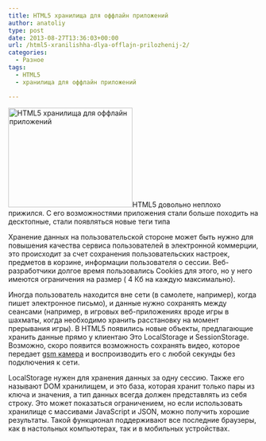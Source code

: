 ```yaml
---
title: HTML5 хранилища для оффлайн приложений
author: anatoliy
type: post
date: 2013-08-27T13:36:03+00:00
url: /html5-xranilishha-dlya-offlajn-prilozhenij-2/
categories:
  - Разное
tags:
  - HTML5
  - хранилища для оффлайн приложений

---
```

<a href="http://formstyle.com.ua/wp-content/uploads/2013/08/vliyanie-html5-na-seo-small.png" rel="lightbox[3244]" title="HTML5 хранилища для оффлайн приложений"><img class="alignleft size-full wp-image-3245" alt="HTML5 хранилища для оффлайн приложений" src="http://formstyle.com.ua/wp-content/uploads/2013/08/vliyanie-html5-na-seo-small.png" width="250" height="200" /></a>HTML5 довольно неплохо прижился. С его возможностями приложения стали больше походить на десктопные, стали появляться новые теги типа <!--more-->

Хранение данных на пользовательской стороне может быть нужно для повышения качества сервиса пользователей в электронной коммерции, это происходит за счет сохранения пользовательских настроек, предметов в корзине, информации пользователя о сессии. Веб-разработчики долгое время пользовались Cookies для этого, но у него имеются ограничения на размер ( 4 Кб на каждую максимально).

Иногда пользователь находится вне сети (в самолете, например), когда пишет электронное письмо), и данные нужно сохранять между сеансами (например, в игровых веб-приложениях вроде игры в шахматы, когда необходимо хранить расстановку на момент прерывания игры). В HTML5 появились новые объекты, предлагающие хранить данные прямо у клиентаю Это LocalStorage и SessionStorage. Возможно, скоро появится возможность сохранять видео, которое передает <span style="text-decoration: underline;"><a href="http://www.videoohrana.ru/catalogue/video_cat/videokamera.shtml">gsm камера</a></span> и воспроизводить его с любой секунды без подключения к сети.

LocalStorage нужен для хранения данных за одну сессию. Также его называют DOM хранилищем, и это база, которая хранит только пары из ключа и значения, а тип данных всегда должен представлять из себя строку. Это может показаться ограничением, но если использовать хранилище с массивами JavaScript и JSON, можно получить хорошие результаты. Такой функционал поддерживают все последние браузеры, как в настольных компьютерах, так и в мобильных устройствах.